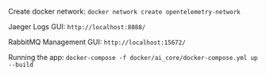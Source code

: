 Create docker network:
`docker network create opentelemetry-network`

Jaeger Logs GUI:
`http://localhost:8088/`

RabbitMQ Management GUI:
`http://localhost:15672/`

Running the app:
`docker-compose -f docker/ai_core/docker-compose.yml up --build`
